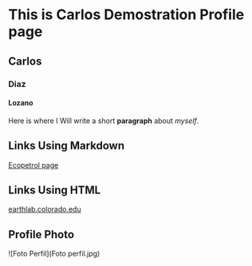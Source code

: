 # This is Carlos Demostration Profile page
## Carlos
### Diaz
#### Lozano
Here is where I Will write a short **paragraph** about *myself*.


## Links Using Markdown
[Ecopetrol page](https://www.ecopetrol.com.co/wps/portal)

## Links Using HTML
<a href="https://earthlab.colorado.edu" target="_blank">earthlab.colorado.edu </a>

## Profile Photo
![Foto Perfil](Foto perfil.jpg)
